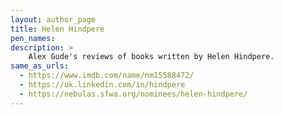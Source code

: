 ```yaml
---
layout: author_page
title: Helen Hindpere
pen_names:
description: >
    Alex Gude's reviews of books written by Helen Hindpere.
same_as_urls:
  - https://www.imdb.com/name/nm15588472/
  - https://uk.linkedin.com/in/hindpere
  - https://nebulas.sfwa.org/nominees/helen-hindpere/
---
```

